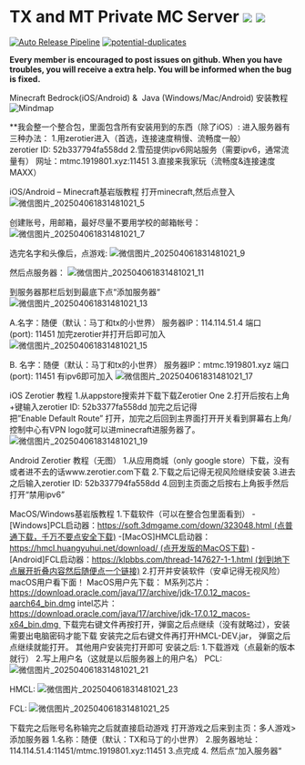 # TX and MT Private MC Server ![](https://img.shields.io/badge/Minecraft-1.20.4-blue?style=flat) ![](https://img.shields.io/github/issues/txyyddss/txmcsv)
[![Auto Release Pipeline](https://github.com/txyyddss/txmcsv/actions/workflows/release.yml/badge.svg)](https://github.com/txyyddss/txmcsv/actions/workflows/release.yml) [![potential-duplicates](https://github.com/txyyddss/txmcsv/actions/workflows/checkissue.yml/badge.svg)](https://github.com/txyyddss/txmcsv/actions/workflows/checkissue.yml)


**Every member is encouraged to post issues on github. When you have troubles, you will receive a extra help. You will be informed when the bug is fixed.**

Minecraft Bedrock(iOS/Android) &  Java (Windows/Mac/Android) 安装教程
![Mindmap](https://github.com/user-attachments/assets/9a59c192-acad-424e-b7cf-038fb5397437)


**我会整一个整合包，里面包含所有安装用到的东西（除了iOS）:
进入服务器有三种办法：
1.用zerotier进入（首选，连接速度稍慢、流畅度一般）
zerotier ID: 52b337794fa558dd
2.雪茄提供ipv6网站服务（需要ipv6，通常流量有）
网址：mtmc.1919801.xyz:11451
3.直接来我家玩（流畅度&连接速度MAXX）

iOS/Android – Minecraft基岩版教程
打开minecraft,然后点登入
![微信图片_202504061831481021_5](https://github.com/user-attachments/assets/350c1fa4-79ce-498c-b97d-0175a1d17219)


创建账号，用邮箱，最好尽量不要用学校的邮箱帐号： 
![微信图片_202504061831481021_7](https://github.com/user-attachments/assets/150c2598-bbf4-4b94-b9da-4e8bcdf2e3a4)


选完名字和头像后，点游戏:
![微信图片_202504061831481021_9](https://github.com/user-attachments/assets/300f1b3e-086b-4f3b-9402-f36713d276c3)

然后点服务器：
![微信图片_202504061831481021_11](https://github.com/user-attachments/assets/9bf98dc6-7f9b-4242-a4b8-1bc9e2fee1dc)

到服务器那栏后划到最底下点“添加服务器“
![微信图片_202504061831481021_13](https://github.com/user-attachments/assets/066ebd6e-6d33-4f71-879e-ccdf5a9ba203)

A.名字：随便（默认：马丁和tx的小世界）
服务器IP：114.114.51.4
端口(port): 11451
加完zerotier并打开后即可加入
![微信图片_202504061831481021_15](https://github.com/user-attachments/assets/a46fb0a5-ce54-4a94-9da0-35433d2c45c4)

B. 名字：随便（默认：马丁和tx的小世界）
服务器IP：mtmc.1919801.xyz
端口(port): 11451
有ipv6即可加入
![微信图片_202504061831481021_17](https://github.com/user-attachments/assets/7d698db5-acfd-4fa8-86b8-3533cf2b0971)


iOS Zerotier 教程
1.从appstore搜索并下载下载Zerotier One
2.打开后按右上角+键输入zerotier ID: 52b3377fa558dd
加完之后记得把”Enable Default Route” 打开，加完之后回到主界面打开开关看到屏幕右上角/控制中心有VPN logo就可以进minecraft进服务器了。
![微信图片_202504061831481021_19](https://github.com/user-attachments/assets/4de3292f-9b37-406e-9f8b-d0cc4edf9dc7)


Android Zerotier 教程（无图）
1.从应用商城（only google store）下载，没有或者进不去的话www.zerotier.com下载
2.下载之后记得无视风险继续安装
3.进去之后输入zerotier ID: 52b337794fa558dd
4.回到主页面之后按右上角扳手然后打开“禁用ipv6”

MacOS/Windows基岩版教程
1.下载软件（可以在整合包里面看到）
-[Windows]PCL启动器：https://soft.3dmgame.com/down/323048.html (点普通下载，千万不要点安全下载)
-[MacOS]HMCL启动器：https://hmcl.huangyuhui.net/download/ (点开发版的MacOS下载)
-[Android]FCL启动器：https://klpbbs.com/thread-147627-1-1.html (划到地下点展开折叠内容然后随便点一个链接)
2.打开并安装软件（安卓记得无视风险）macOS用户看下面！
MacOS用户先下载：
M系列芯片：https://download.oracle.com/java/17/archive/jdk-17.0.12_macos-aarch64_bin.dmg
intel芯片：https://download.oracle.com/java/17/archive/jdk-17.0.12_macos-x64_bin.dmg 
下载完右键文件再按打开，弹窗之后点继续（没有就略过），安装需要出电脑密码才能下载
安装完之后右键文件再打开HMCL-DEV.jar， 弹窗之后点继续就能打开。
其他用户安装完打开即可
安装之后:
1.下载游戏（点最新的版本就行）
2.写上用户名（这就是以后服务器上的用户名）
PCL:
 ![微信图片_202504061831481021_21](https://github.com/user-attachments/assets/c6d1e19c-5c8d-4378-8974-75090991ec27)

HMCL:
![微信图片_202504061831481021_23](https://github.com/user-attachments/assets/3e1a48e6-b8b7-4a8a-b8c9-24b6ee9218f4)

FCL:
![微信图片_202504061831481021_25](https://github.com/user-attachments/assets/36f69aea-6d16-4bbb-be7b-e29616135cc3)


下载完之后账号名称输完之后就直接启动游戏
打开游戏之后来到主页：多人游戏>添加服务器
1.名称：随便（默认：TX和马丁的小世界）
2.服务器地址：114.114.51.4:11451/mtmc.1919801.xyz:11451
3.点完成
4. 然后点“加入服务器“

